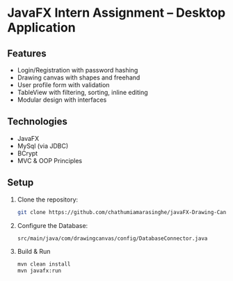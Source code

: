 # JavaFX Intern Assignment – Desktop Application

## Features
 - Login/Registration with password hashing  
 - Drawing canvas with shapes and freehand  
 - User profile form with validation  
 - TableView with filtering, sorting, inline editing  
 - Modular design with interfaces  

## Technologies
- JavaFX
- MySql (via JDBC)
- BCrypt
- MVC & OOP Principles

## Setup
1. Clone the repository:
   ```bash
   git clone https://github.com/chathumiamarasinghe/javaFX-Drawing-Canvas.git

2. Configure the Database:
   ```bash
   src/main/java/com/drawingcanvas/config/DatabaseConnector.java
   
3. Build & Run
   ```bash
   mvn clean install
   mvn javafx:run
